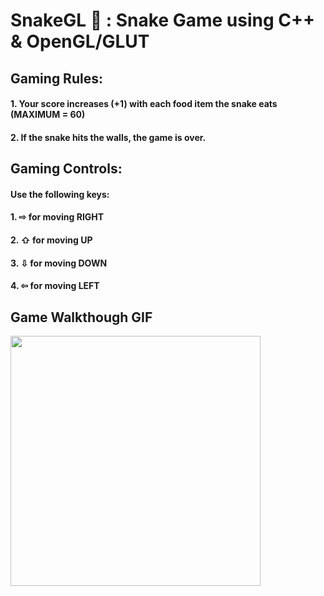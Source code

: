 # SnakeGL 🐍 : Snake Game using C++ & OpenGL/GLUT
## Gaming Rules:
#### 1. Your score increases (+1) with each food item the snake eats (MAXIMUM = 60)
#### 2. If the snake hits the walls, the game is over.
## Gaming Controls:
#### Use the following keys:
#### 1. ⇨ for moving RIGHT
#### 2. ⇧ for moving UP
#### 3. ⇩ for moving DOWN
#### 4. ⇦ for moving LEFT
## Game Walkthough GIF

<img src="http://g.recordit.co/djmCnrnxsQ.gif" width=400><br>

